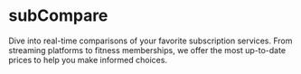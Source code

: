 # subCompare
Dive into real-time comparisons of your favorite subscription services. From streaming platforms to fitness memberships, we offer the most up-to-date prices to help you make informed choices.
